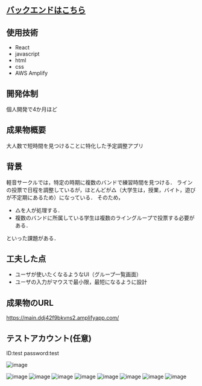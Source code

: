 ## [バックエンドはこちら](https://github.com/egashirashunsuke/FindTime_Back)

## 使用技術
- React
- javascript
- html
- css
- AWS Amplify

## 開発体制
個人開発で4か月ほど

## 成果物概要
大人数で短時間を見つけることに特化した予定調整アプリ

## 背景
軽音サークルでは，特定の時期に複数のバンドで練習時間を見つける．
ラインの投票で日程を調整しているが，ほとんどが△（大学生は，授業，バイト，遊びが不定期にあるため）になっている．
そのため，
- △を人が処理する．
- 複数のバンドに所属している学生は複数のライングループで投票する必要がある．

といった課題がある．

## 工夫した点
- ユーザが使いたくなるようなUI（グループ一覧画面）
- ユーザの入力がマウスで最小限，最短になるように設計

## 成果物のURL
https://main.ddj42f9bkvns2.amplifyapp.com/

## テストアカウント(任意)
ID:test password:test

![image](https://github.com/user-attachments/assets/7fe1c6af-89cc-4fd2-b638-1c87424442ac)

![image](https://github.com/user-attachments/assets/feee128e-a4f0-42e5-a1b4-9a5cf2e2d034)
![image](https://github.com/user-attachments/assets/c82b5d28-3d47-44af-a387-06a2bf22872b)
![image](https://github.com/user-attachments/assets/e1ebf03a-8527-4778-b28a-99b85e0ff6a4)
![image](https://github.com/user-attachments/assets/df9876dd-de77-40bc-ab20-7380e6022995)
![image](https://github.com/user-attachments/assets/d227c385-ce83-45f6-9ab6-a7c535416616)
![image](https://github.com/user-attachments/assets/a20ad11c-f814-412c-bf06-5953e3b038b9)
![image](https://github.com/user-attachments/assets/142c2386-bd25-47a7-95dc-7cf576e1ee71)
![image](https://github.com/user-attachments/assets/93a47a2e-439d-4251-973b-0c2930a14b88)

